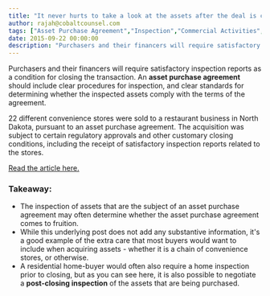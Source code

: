 ```yaml
---
title: "It never hurts to take a look at the assets after the deal is closed."
author: rajah@cobaltcounsel.com
tags: ["Asset Purchase Agreement","Inspection","Commercial Activities","Rajah"]
date: 2015-09-22 00:00:00
description: "Purchasers and their financers will require satisfactory inspection reports as a condition for closing the transaction. An asset purchase agreement should include clear procedures for inspection, and clear standards for determining whether the inspected assets comply with the terms of the agreement."
---
```




Purchasers and their financers will require satisfactory inspection reports as a condition for closing the transaction. An **asset purchase agreement** should include clear procedures for inspection, and clear standards for determining whether the inspected assets comply with the terms of the agreement.

22 different convenience stores were sold to a restaurant business in North Dakota, pursuant to an asset purchase agreement. The acquisition was subject to certain regulatory approvals and other customary closing conditions, including the receipt of satisfactory inspection reports related to the stores.

[Read the article here.](http://oskynews.org/?p=49241)

### Takeaway:
- The inspection of assets that are the subject of an asset purchase agreement may often determine whether the asset purchase agreement comes to fruition.
- While this underlying post does not add any substantive information, it's a good example of the extra care that most buyers would want to include when acquiring assets - whether it is a chain of convenience stores, or otherwise.
- A residential home-buyer would often also require a home inspection prior to closing, but as you can see here, it is also possible to negotiate a **post-closing inspection** of the assets that are being purchased.
